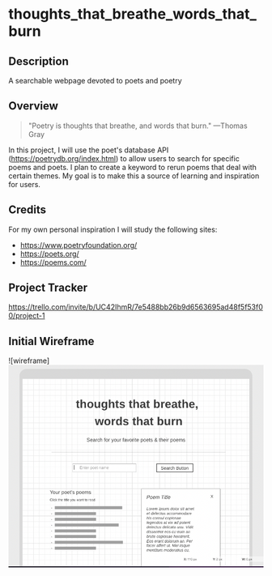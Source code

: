 # thoughts_that_breathe_words_that_burn

## Description
A searchable webpage devoted to poets and poetry

## Overview
> "Poetry is thoughts that breathe, and words that burn." —Thomas Gray

In this project, I will use the poet's database API (https://poetrydb.org/index.html) to allow users to search for specific poems and poets. I plan to create a keyword to rerun poems that deal with certain themes. My goal is to make this a source of learning and inspiration for users.

## Credits
For my own personal inspiration I will study the following sites:
- https://www.poetryfoundation.org/
- https://poets.org/
- https://poems.com/

## Project Tracker
https://trello.com/invite/b/UC42IhmR/7e5488bb26b9d6563695ad48f5f53f00/project-1

## Initial Wireframe

![wireframe]
<img src="assets/wireframe_poetry_website.png" alt="wireframe">

